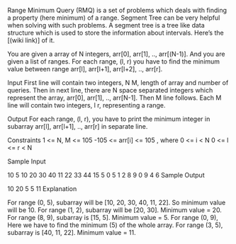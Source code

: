 Range Minimum Query (RMQ) is a set of problems which deals with finding a property (here minimum) of a range. Segment Tree can be very helpful when solving with such problems. A segment tree is a tree like data structure which is used to store the information about intervals. Here’s the [(wiki link)] of it.

You are given a array of N integers, arr[0], arr[1], .., arr[(N-1)]. And you are given a list of ranges. For each range, (l, r) you have to find the minimum value between range arr[l], arr[l+1], arr[l+2], .., arr[r].

Input
First line will contain two integers, N M, length of array and number of queries. Then in next line, there are N space separated integers which represent the array, arr[0], arr[1], .., arr[N-1]. Then M line follows. Each M line will contain two integers, l r, representing a range.

Output
For each range, (l, r), you have to print the minimum integer in subarray arr[l], arr[l+1], .., arr[r] in separate line.

Constraints
1 <= N, M <= 105
-105 <= arr[i] <= 105 , where 0 <= i < N
0 <= l <= r < N

Sample Input

10 5
10 20 30 40 11 22 33 44 15 5
0 5
1 2
8 9
0 9
4 6
Sample Output

10
20
5
5
11
Explanation

For range (0, 5), subarray will be [10, 20, 30, 40, 11, 22]. So minimum value will be 10.
For range (1, 2), subarray will be [20, 30]. Minimum value = 20.
For range (8, 9), subarray is [15, 5]. Minimum value = 5.
For range (0, 9), Here we have to find the minimum (5) of the whole array.
For range (3, 5), subarray is [40, 11, 22]. Minimum value = 11.
